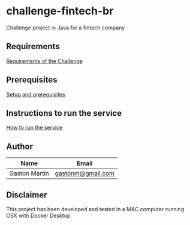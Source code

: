 # challenge-fintech-br
Challenge project in Java for a fintech company

## Requirements
[Requirements of the Challenge](doc/CHALLENGE.md)

## Prerequisites
[Setup and prerequisites](doc/SETUP.md)

## Instructions to run the service
[How to run the service](doc/EXECUTION.md)

## Author

| Name           | Email             |
|----------------|-------------------|
| Gaston Martin  | gastonm@gmail.com |

## Disclaimer

This project has been developed and tested in a MAC computer running OSX with Docker Desktop

